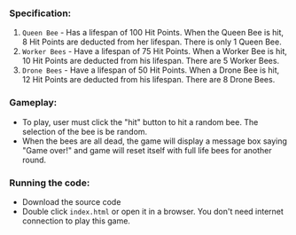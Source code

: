### Specification:
1. ```Queen Bee``` - Has a lifespan of 100 Hit Points. When the Queen Bee is hit, 8 Hit Points are deducted from her lifespan. There is only 1 Queen Bee.
2. ```Worker Bees``` - Have a lifespan of 75 Hit Points. When a Worker Bee is hit, 10 Hit Points are deducted from his lifespan. There are 5 Worker Bees.
3. ```Drone Bees``` - Have a lifespan of 50 Hit Points. When a Drone Bee is hit, 12 Hit Points are deducted from his lifespan. There are 8 Drone Bees.

### Gameplay:
* To play, user must click the "hit" button to hit a random bee. The selection of the bee is be random.
* When the bees are all dead, the game will display a message box saying "Game over!" and game will reset itself with full life bees for another round.

### Running the code:
* Download the source code
* Double click ```index.html``` or open it in a browser. You don't need internet connection to play this game.